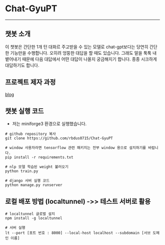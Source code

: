 # Chat-GyuPT
---------
## 챗봇 소개
이 챗봇은 간단한 1개 턴 대화르 주고받을 수 있는 모델로 chat-gpt보다는 당연히 간단한 기능만을 수행합니다. 오히려 엉뚱한 대답을 할 때도 있습니다. 그래도 말을 툭툭 내뱉어내기 때문에 다음 대답에서 어떤 대답이 나올지 궁금해지기 합니다. 종종 시크하게 대답하기도 합니다.

## 프로젝트 제자 과정
[blog](https://blog.naver.com/rbdus0715)

## 챗봇 실행 코드
- 저는 miniforge3 환경으로 실행했습니다.
```
# github repository 복사
git clone https://github.com/rbdus0715/Chat-GyuPT

# window 사용자라면 tensorflow 관련 패키지는 전부 window 용으로 설치하기를 바랍니다.
pip install -r requirements.txt

# nlp 모델 학습된 weight 불러오기
python train.py

# django 서버 실행 코드
python manage.py runserver
```

## 로컬 배포 방법 (localtunnel) ->> 테스트 서버로 활용
```
# localtunnel 글로벌 설치
npm install -g localtunnel

# 서버 실행
lt --port [포트 번호 : 8000] --local-host localhost --subdomain [서브 도메인 이름]
```

